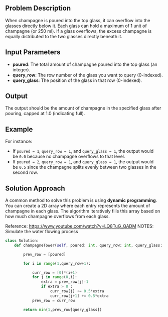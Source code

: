 ## Problem Description
When champagne is poured into the top glass, it can overflow into the glasses directly below it. Each glass can hold a maximum of 1 unit of champagne (or 250 ml). If a glass overflows, the excess champagne is equally distributed to the two glasses directly beneath it.

## Input Parameters
- **poured**: The total amount of champagne poured into the top glass (an integer).
- **query_row**: The row number of the glass you want to query (0-indexed).
- **query_glass**: The position of the glass in that row (0-indexed).

## Output
The output should be the amount of champagne in the specified glass after pouring, capped at 1.0 (indicating full).
## Example
For instance:
- If `poured = 1`, `query_row = 1`, and `query_glass = 1`, the output would be `0.0` because no champagne overflows to that level.
- If `poured = 2`, `query_row = 1`, and `query_glass = 1`, the output would be `0.5` since the champagne splits evenly between two glasses in the second row.

## Solution Approach

A common method to solve this problem is using **dynamic programming**. You can create a 2D array where each entry represents the amount of champagne in each glass. The algorithm iteratively fills this array based on how much champagne overflows from each glass.

Reference: https://www.youtube.com/watch?v=LQ8TuG_QADM
NOTES: Simulate the water flowing process

```python
class Solution:
    def champagneTower(self, poured: int, query_row: int, query_glass: int) -> float:

        prev_row = [poured]

        for i in range(1,query_row+1):

            curr_row = [0]*(i+1)
            for j in range(0,i):
                extra = prev_row[j]-1
                if extra > 0 :
                    curr_row[j] += 0.5*extra
                    curr_row[j+1] += 0.5*extra
            prev_row = curr_row

        return min(1,prev_row[query_glass])

```
